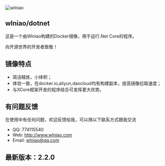 ﻿![wlniao](http://static.wlniao.com/logos/wlniao-bg.png)

## wlniao/dotnet
这是一个由Wlniao构建的Docker镜像，用于运行.Net Core的程序。

向开源世界的开发者致敬！

## 镜像特点

* 简洁精炼，小体积；
* 体验一致，在docker.io,aliyun,daocloud均有构建副本，提高镜像拉取速度；
* 与XCore框架开发的程序结合可发挥更大优势。

## 有问题反馈
在使用中有任何问题，欢迎反馈给我，可以用以下联系方式跟我交流

* QQ: 774115540
* Web: http://www.wlniao.com
* Email: wlniao@qq.com

## 最新版本：2.2.0